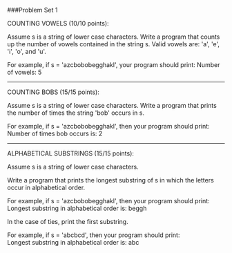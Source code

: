 ###Problem Set 1

COUNTING VOWELS  (10/10 points):  

Assume s is a string of lower case characters. Write a program that counts up the number of vowels contained in the string s.
Valid vowels are: 'a', 'e', 'i', 'o', and 'u'. 


For example, if s = 'azcbobobegghakl', your program should print:
Number of vowels: 5

-----------------------------------------------------------------------------------------------------------------------------

COUNTING BOBS  (15/15 points):  

Assume s is a string of lower case characters. Write a program that prints the number of times the string 'bob' occurs in s. 


For example, if s = 'azcbobobegghakl', then your program should print:
Number of times bob occurs is: 2

-----------------------------------------------------------------------------------------------------------------------------

ALPHABETICAL SUBSTRINGS  (15/15 points):  

Assume s is a string of lower case characters.

Write a program that prints the longest substring of s in which the letters occur in alphabetical order.  

For example, if s = 'azcbobobegghakl', then your program should print:  
Longest substring in alphabetical order is: beggh  

In the case of ties, print the first substring.  

For example, if s = 'abcbcd', then your program should print:  
Longest substring in alphabetical order is: abc
